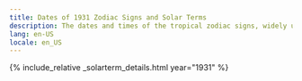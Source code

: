```yaml
---
title: Dates of 1931 Zodiac Signs and Solar Terms
description: The dates and times of the tropical zodiac signs, widely used in western astrology, and solar terms of year 1931
lang: en-US
locale: en_US
---
```

{% include_relative _solarterm_details.html year="1931" %}
